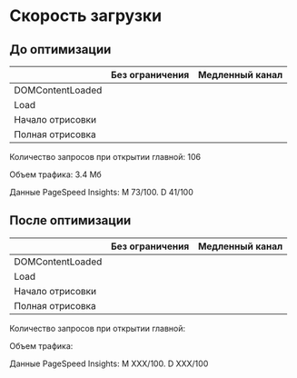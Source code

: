 # Скорость загрузки 



## До оптимизации

|                 | Без  ограничения | Медленный канал |
|-----------------|------------------|-----------------|
|DOMContentLoaded |                  |                 |
|Load             |                  |                 |
|Начало отрисовки |                  |                 |
|Полная отрисовка |                  |                 |

Количество запросов при открытии главной: 106

Объем трафика: 3.4 Мб

Данные PageSpeed Insights: М 73/100. D 41/100



## После оптимизации

|                 | Без  ограничения | Медленный канал |
|-----------------|------------------|-----------------|
|DOMContentLoaded |                  |                 |
|Load             |                  |                 |
|Начало отрисовки |                  |                 |
|Полная отрисовка |                  |                 |

Количество запросов при открытии главной:

Объем трафика:

Данные PageSpeed Insights: М XXX/100. D XXX/100
